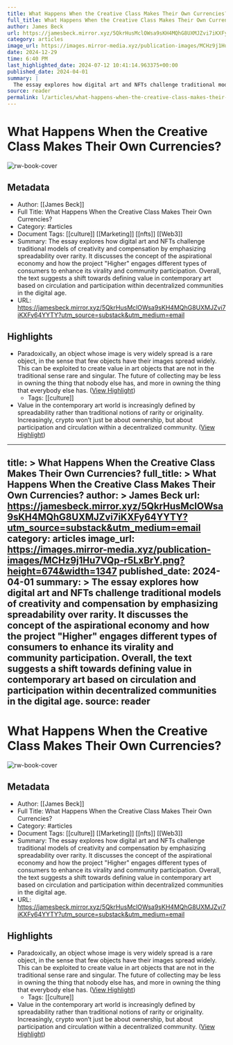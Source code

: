 ```yaml
---
title: What Happens When the Creative Class Makes Their Own Currencies?
full_title: What Happens When the Creative Class Makes Their Own Currencies?
author: James Beck
url: https://jamesbeck.mirror.xyz/5QkrHusMclOWsa9sKH4MQhG8UXMJZvi7iKXFy64YYTY?utm_source=substack&utm_medium=email
category: articles
image_url: https://images.mirror-media.xyz/publication-images/MCHz9j1Hu7VQp-r5LxBrY.png?height=674&width=1347
date: 2024-12-29
time: 6:40 PM
last_highlighted_date: 2024-07-12 10:41:14.963375+00:00
published_date: 2024-04-01
summary: |
  The essay explores how digital art and NFTs challenge traditional models of creativity and compensation by emphasizing spreadability over rarity. It discusses the concept of the aspirational economy and how the project "Higher" engages different types of consumers to enhance its virality and community participation. Overall, the text suggests a shift towards defining value in contemporary art based on circulation and participation within decentralized communities in the digital age.
source: reader
permalink: l/articles/what-happens-when-the-creative-class-makes-their-own-currencies
---
```

# What Happens When the Creative Class Makes Their Own Currencies?

![rw-book-cover](https://images.mirror-media.xyz/publication-images/MCHz9j1Hu7VQp-r5LxBrY.png?height=674&width=1347)

## Metadata
- Author: [[James Beck]]
- Full Title: What Happens When the Creative Class Makes Their Own Currencies?
- Category: #articles
- Document Tags: [[culture]] [[Marketing]] [[nfts]] [[Web3]] 
- Summary: The essay explores how digital art and NFTs challenge traditional models of creativity and compensation by emphasizing spreadability over rarity. It discusses the concept of the aspirational economy and how the project "Higher" engages different types of consumers to enhance its virality and community participation. Overall, the text suggests a shift towards defining value in contemporary art based on circulation and participation within decentralized communities in the digital age.
- URL: https://jamesbeck.mirror.xyz/5QkrHusMclOWsa9sKH4MQhG8UXMJZvi7iKXFy64YYTY?utm_source=substack&utm_medium=email

## Highlights
- Paradoxically, an object whose image is very widely spread is a rare object, in the sense that few objects have their images spread widely. This can be exploited to create value in art objects that are not in the traditional sense rare and singular. The future of collecting may be less in owning the thing that nobody else has, and more in owning the thing that everybody else has. ([View Highlight](https://read.readwise.io/read/01j2k87tawzxs27w6pagm33hce))
    - Tags: [[culture]] 
- Value in the contemporary art world is increasingly defined by spreadability rather than traditional notions of rarity or originality. Increasingly, crypto won’t just be about ownership, but about participation and circulation within a decentralized community. ([View Highlight](https://read.readwise.io/read/01j2k8gs0ewf0g9dvdnjcjj865))


---
title: >
  What Happens When the Creative Class Makes Their Own Currencies?
full_title: >
  What Happens When the Creative Class Makes Their Own Currencies?
author: >
  James Beck
url: https://jamesbeck.mirror.xyz/5QkrHusMclOWsa9sKH4MQhG8UXMJZvi7iKXFy64YYTY?utm_source=substack&utm_medium=email
category: articles
image_url: https://images.mirror-media.xyz/publication-images/MCHz9j1Hu7VQp-r5LxBrY.png?height=674&width=1347
published_date: 2024-04-01
summary: >
  The essay explores how digital art and NFTs challenge traditional models of creativity and compensation by emphasizing spreadability over rarity. It discusses the concept of the aspirational economy and how the project "Higher" engages different types of consumers to enhance its virality and community participation. Overall, the text suggests a shift towards defining value in contemporary art based on circulation and participation within decentralized communities in the digital age.
source: reader
---
# What Happens When the Creative Class Makes Their Own Currencies?

![rw-book-cover](https://images.mirror-media.xyz/publication-images/MCHz9j1Hu7VQp-r5LxBrY.png?height=674&width=1347)

## Metadata
- Author: [[James Beck]]
- Full Title: What Happens When the Creative Class Makes Their Own Currencies?
- Category: #articles
- Document Tags: [[culture]] [[Marketing]] [[nfts]] [[Web3]] 
- Summary: The essay explores how digital art and NFTs challenge traditional models of creativity and compensation by emphasizing spreadability over rarity. It discusses the concept of the aspirational economy and how the project "Higher" engages different types of consumers to enhance its virality and community participation. Overall, the text suggests a shift towards defining value in contemporary art based on circulation and participation within decentralized communities in the digital age.
- URL: https://jamesbeck.mirror.xyz/5QkrHusMclOWsa9sKH4MQhG8UXMJZvi7iKXFy64YYTY?utm_source=substack&utm_medium=email

## Highlights
- Paradoxically, an object whose image is very widely spread is a rare object, in the sense that few objects have their images spread widely. This can be exploited to create value in art objects that are not in the traditional sense rare and singular. The future of collecting may be less in owning the thing that nobody else has, and more in owning the thing that everybody else has. ([View Highlight](https://read.readwise.io/read/01j2k87tawzxs27w6pagm33hce))
    - Tags: [[culture]] 
- Value in the contemporary art world is increasingly defined by spreadability rather than traditional notions of rarity or originality. Increasingly, crypto won’t just be about ownership, but about participation and circulation within a decentralized community. ([View Highlight](https://read.readwise.io/read/01j2k8gs0ewf0g9dvdnjcjj865))


